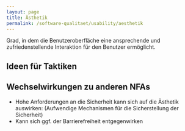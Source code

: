 ```yaml
---
layout: page
title: Ästhetik
permalink: /software-qualitaet/usability/aesthetik
---
```


Grad, in dem die Benutzeroberfläche eine ansprechende und zufriedenstellende Interaktion für den Benutzer ermöglicht.

## Ideen für Taktiken


## Wechselwirkungen zu anderen NFAs

* Hohe Anforderungen an die Sicherheit kann sich auf die Ästhetik auswirken: (Aufwendige Mechanismen für die Sicherstellung der Sicherheit)
* Kann sich ggf. der Barrierefreiheit entgegenwirken